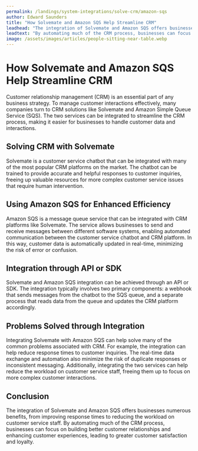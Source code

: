 ```yaml
---
permalink: /landings/system-integrations/solve-crm/amazon-sqs
author: Edward Saunders
title: "How Solvemate and Amazon SQS Help Streamline CRM"
leadhead: "The integration of Solvemate and Amazon SQS offers businesses numerous benefits, from improving response times to reducing the workload on customer service staff"
leadtext: "By automating much of the CRM process, businesses can focus on building better customer relationships and enhancing customer experiences, leading to greater customer satisfaction and loyalty."
image: /assets/images/articles/people-sitting-near-table.webp
---
```

<div class="arttext">  <h1>How Solvemate and Amazon SQS Help Streamline CRM</h1>
  <p>Customer relationship management (CRM) is an essential part of any business strategy. To manage customer interactions effectively, many companies turn to CRM solutions like Solvemate and Amazon Simple Queue Service (SQS). The two services can be integrated to streamline the CRM process, making it easier for businesses to handle customer data and interactions.</p>
  <h2>Solving CRM with Solvemate</h2>
  <p>Solvemate is a customer service chatbot that can be integrated with many of the most popular CRM platforms on the market. The chatbot can be trained to provide accurate and helpful responses to customer inquiries, freeing up valuable resources for more complex customer service issues that require human intervention.</p>
  <h2>Using Amazon SQS for Enhanced Efficiency</h2>
  <p>Amazon SQS is a message queue service that can be integrated with CRM platforms like Solvemate. The service allows businesses to send and receive messages between different software systems, enabling automated communication between the customer service chatbot and CRM platform. In this way, customer data is automatically updated in real-time, minimizing the risk of error or confusion.</p>
  <h2>Integration through API or SDK</h2>
  <p>Solvemate and Amazon SQS integration can be achieved through an API or SDK. The integration typically involves two primary components: a webhook that sends messages from the chatbot to the SQS queue, and a separate process that reads data from the queue and updates the CRM platform accordingly.</p>
  <h2>Problems Solved through Integration</h2>
  <p>Integrating Solvemate with Amazon SQS can help solve many of the common problems associated with CRM. For example, the integration can help reduce response times to customer inquiries. The real-time data exchange and automation also minimize the risk of duplicate responses or inconsistent messaging. Additionally, integrating the two services can help reduce the workload on customer service staff, freeing them up to focus on more complex customer interactions.</p>
  <h2>Conclusion</h2>
  <p>The integration of Solvemate and Amazon SQS offers businesses numerous benefits, from improving response times to reducing the workload on customer service staff. By automating much of the CRM process, businesses can focus on building better customer relationships and enhancing customer experiences, leading to greater customer satisfaction and loyalty.</p>
</div>